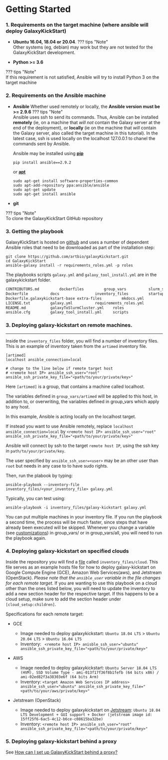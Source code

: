 # Getting Started

### 1. Requirements on the target machine (where ansible will deploy GalaxyKickStart)

- **Ubuntu 16.04, 18.04 or 20.04**.
??? tips "Note"    
    Other systems (eg, debian) may work but they are not tested for the GalaxyKickStart
    development.

- **Python >= 3.6**

??? tips "Note"    
    If this requirement is not satisfied, Ansible will try to install Python 3 on the
    target machine

### 2. Requirements on the Ansible machine

- **Ansible**
Whether used remotely or locally, the **Ansible version must be >= 2.9.6**
??? tips "Note"    
    Ansible uses ssh to send its commands. Thus, Ansible can be installed **remotely** (ie, on a
    machine that *will not* contain the Galaxy server at the end of the deployment), or **locally**
    (ie on the machine that *will* contain the Galaxy server, also called the target machine in
    this tutorial). In the latest case, ssh is used locally on the localhost 127.0.0.1 to chanel
    the commands sent by Ansible.
    
    Ansible may be installed using **[pip](https://pip.pypa.io/en/stable/installing/)**
    ```
    pip install ansible==2.9.2
    ```
    or **[apt](https://help.ubuntu.com/community/AptGet/Howto)**
    ```
    sudo apt-get install software-properties-common
    sudo apt-add-repository ppa:ansible/ansible
    sudo apt-get update
    sudo apt-get install ansible
    ```

    
- **git**
    
??? tips "Note"    
    To clone the GalaxyKickStart GitHub repository


### 3. Getting the playbook

[//]: # (TODO: Once we do releases, we include the submodules and hence users can just download the playbook without git)

GalaxyKickStart is hosted on
[github](https://github.com/ARTbio/GalaxyKickStart.git) and uses a number of
dependent Ansible roles that need to be downloaded as part of the installation
step:

```
git clone https://github.com/artbio/galaxyKickstart.git
cd GalaxyKickStart
ansible-galaxy install -r requirements_roles.yml -p roles
```

The playbooks scripts `galaxy.yml` and `galaxy_tool_install.yml` are in the galaxykickstart folder.
```bash
CONTRIBUTORS.md			dockerfiles			group_vars			slurm_slave_node.yml
Dockerfile			docs				inventory_files			startup.sh
Dockerfile.galaxykickstart-base	extra-files			mkdocs.yml			templates
LICENSE.txt			galaxy.yml			requirements_roles.yml
README.md			galaxyToSlurmCluster.yml	roles
ansible.cfg			galaxy_tool_install.yml		scripts
```

### 3. Deploying galaxy-kickstart on remote machines.
----

Inside the `inventory_files` folder, you will find a number of inventory files.
This is an example of inventory taken from the `artimed` inventory file.

```
[artimed]
localhost ansible_connection=local

# change to the line below if remote target host
# <remote host IP> ansible_ssh_user="root" ansible_ssh_private_key_file="<path/to/your/private/key>"
```

Here `[artimed]` is a group, that contains a machine called localhost.

The variables defined in `group_vars/artimed` will be applied to this host,
in addition to, or overwriting, the variables defined in group_vars which apply to any host.

In this example, Ansible is acting locally on the localhost target.

If  instead you want to use Ansible remotely, replace `localhost ansible_connection=local`
by `<remote host IP> ansible_ssh_user="root" ansible_ssh_private_key_file="<path/to/your/private/key>"`

Ansible will connect by ssh to the target `remote host IP`, using the ssh key in `path/to/your/private/key`.

The user specified by `ansible_ssh_user=<user>` may be an other user than `root` but needs
in any case to to have sudo rights.

Then, run the plabook by typing:
```
ansible-playbook --inventory-file inventory_files/<your_inventory_file> galaxy.yml
```
Typically, you can test using:
```
ansible-playbook -i inventory_files/galaxy-kickstart galaxy.yml
```


You can put multiple machines in your inventory file.
If you run the playbook a second time, the process will be much faster, since steps that
have already been executed will be skipped. Whenever you change a variable (see
[customizations](customizations.md)) in group_vars/<your inventory> or in group_vars/all,
you will need to run the playbook again.

### 4. Deploying galaxy-kickstart on specified clouds

Inside the repository you will find a [file](https://github.com/ARTbio/GalaxyKickStart/tree/master/inventory_files/cloud)
called `inventory_files/cloud`. This file serves as an example hosts file for
how to deploy galaxy-kickstart on Google Compute Engine (GCE),  Amazon Web
Services(aws), and Jetstream (OpenStack). *Please note that the `ansible_user`
variable in the file changes for each remote target*. If you are wanting to use
this playbook on a cloud other than the ones listed  below, you will need to
update the inventory to add a new section header for the respective target. If
this happens to be a cloud setup, make sure to add the section header under
`[cloud_setup:children]`.

Specifications for each remote target:

* GCE
    * Image needed to deploy galaxykickstart: `Ubuntu 18.04 LTS` > `Ubuntu 20.04 LTS` > `Ubuntu 16.04 LTS`
    * Inventory: ` <remote host IP> anisble_ssh_user="ubuntu" ansible_ssh_private_key_file="<path/to/your/private/key>"`

* AWS
    * Image needed to deploy galaxykickstart: `Ubuntu Server 18.04 LTS (HVM), SSD Volume Type - ami-013f17f36f8b1fefb (64 bits x86) / ami-02ed82f3a38303e6f (64 bits Arm)`
    * Inventory: `<target Amazon Web Services IP address> ansible_ssh_user="ubuntu" ansible_ssh_private_key_file="<path/to/your/aws/private/key>"`

* Jetstream (OpenStack)
    * Image needed to deploy galaxykickstart on [Jetstream](http://jetstream-cloud.org/):
        `Ubuntu 18.04 LTS Development + GUI support + Docker (jetstream image id: 15ff25f6-6ac5-4c12-b6ce-c08615ba32be)`
    *  Inventory: `<remote host IP> ansible_ssh_user="root" ansible_ssh_private_key_file="<path/to/your/private/key>"`

### 5. Deploying galaxy-kickstart behind a proxy

See [How can I set up GalaxyKickStart behind a proxy?](faq.md)
